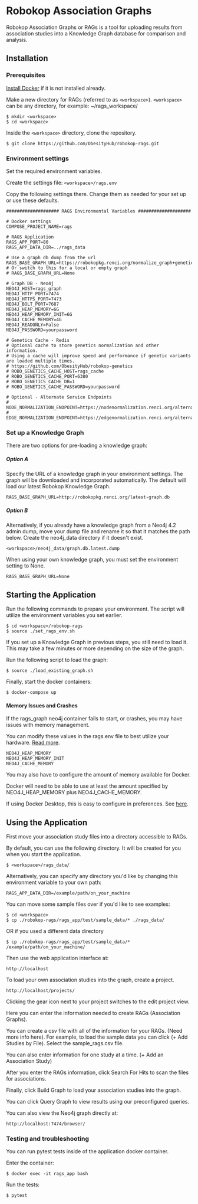 # Robokop Association Graphs

Robokop Association Graphs or RAGs is a tool for uploading results from association studies into a Knowledge Graph database for comparison and analysis. 

## Installation

### Prerequisites
[Install Docker](https://www.docker.com/get-started) if it is not installed already. 

Make a new directory for RAGs (referred to as ``<workspace>``). ``<workspace>`` can be any directory, for example: ~/rags_workspace/

```
$ mkdir <workspace>
$ cd <workspace> 
```

Inside the ``<workspace>`` directory, clone the repository.
```
$ git clone https://github.com/ObesityHub/robokop-rags.git
```

### Environment settings

Set the required environment variables.

Create the settings file: `<workspace>/rags.env`

Copy the following settings there. Change them as needed for your set up or use these defaults.

```
#################### RAGS Environmental Variables ####################

# Docker settings
COMPOSE_PROJECT_NAME=rags

# RAGS Application
RAGS_APP_PORT=80
RAGS_APP_DATA_DIR=../rags_data

# Use a graph db dump from the url
RAGS_BASE_GRAPH_URL=https://robokopkg.renci.org/normalize_graph+genetics.dump.db
# Or switch to this for a local or empty graph
# RAGS_BASE_GRAPH_URL=None

# Graph DB - Neo4j
NEO4J_HOST=rags_graph
NEO4J_HTTP_PORT=7474
NEO4J_HTTPS_PORT=7473
NEO4J_BOLT_PORT=7687
NEO4J_HEAP_MEMORY=6G
NEO4J_HEAP_MEMORY_INIT=6G
NEO4J_CACHE_MEMORY=4G
NEO4J_READONLY=False
NEO4J_PASSWORD=yourpassword

# Genetics Cache - Redis 
# Optional cache to store genetics normalization and other information.
# Using a cache will improve speed and performance if genetic variants are loaded multiple times.
# https://github.com/ObesityHub/robokop-genetics
# ROBO_GENETICS_CACHE_HOST=rags_cache
# ROBO_GENETICS_CACHE_PORT=6380
# ROBO_GENETICS_CACHE_DB=1
# ROBO_GENETICS_CACHE_PASSWORD=yourpassword

# Optional - Alternate Service Endpoints
# NODE_NORMALIZATION_ENDPOINT=https://nodenormalization.renci.org/alternate_endpoint
# EDGE_NORMALIZATION_ENDPOINT=https://edgenormalization.renci.org/alternate_endpoint
```

### Set up a Knowledge Graph
There are two options for pre-loading a knowledge graph:

##### Option A

Specify the URL of a knowledge graph in your environment settings. The graph will be downloaded and incorporated automatically. The default will load our latest Robokop Knowledge Graph.

```
RAGS_BASE_GRAPH_URL=http://robokopkg.renci.org/latest-graph.db
```

##### Option B

Alternatively, if you already have a knowledge graph from a Neo4j 4.2 admin dump, move your dump file and rename it so that it matches the path below. Create the neo4j_data directory if it doesn't exist.
```
<workspace>/neo4j_data/graph.db.latest.dump
```
When using your own knowledge graph, you must set the environment setting to None.
```
RAGS_BASE_GRAPH_URL=None
```


## Starting the Application
Run the following commands to prepare your environment. The script will utilize the environment variables you set earlier.

```
$ cd <workspace>/robokop-rags
$ source ./set_rags_env.sh
```

If you set up a Knowledge Graph in previous steps, you still need to load it. This may take a few minutes or more depending on the size of the graph.

Run the following script to load the graph:
```
$ source ./load_existing_graph.sh
```

Finally, start the docker containers:

```
$ docker-compose up
```

#### Memory Issues and Crashes

If the rags_graph neo4j container fails to start, or crashes, you may have issues with memory management.

You can modify these values in the rags.env file to best utilize your hardware. [Read more](https://neo4j.com/developer/guide-performance-tuning/).

```
NEO4J_HEAP_MEMORY
NEO4J_HEAP_MEMORY_INIT
NEO4J_CACHE_MEMORY
```

You may also have to configure the amount of memory available for Docker. 

Docker will need to be able to use at least the amount specified by NEO4J_HEAP_MEMORY plus NEO4J_CACHE_MEMORY.

If using Docker Desktop, this is easy to configure in preferences. See [here](https://docs.docker.com/docker-for-mac/#resources).


## Using the Application

First move your association study files into a directory accessible to RAGs.

By default, you can use the following directory. It will be created for you when you start the application.
```
$ <workspace>/rags_data/
```
Alternatively, you can specify any directory you'd like by changing this environment variable to your own path:
```
RAGS_APP_DATA_DIR=/example/path/on_your_machine
```
You can move some sample files over if you'd like to see examples:
```
$ cd <workspace>
$ cp ./robokop-rags/rags_app/test/sample_data/* ./rags_data/
```
OR if you used a different data directory
```
$ cp ./robokop-rags/rags_app/test/sample_data/* /example/path/on_your_machine/
```

Then use the web application interface at:
```
http://localhost
```
To load your own association studies into the graph, create a project.
```
http://localhost/projects/
```
Clicking the gear icon next to your project switches to the edit project view.

Here you can enter the information needed to create RAGs (Association Graphs).

You can create a csv file with all of the information for your RAGs. (Need more info here). For example, to load the sample data you can click (+ Add Studies by File). Select the sample_rags.csv file.

You can also enter information for one study at a time. (+ Add an Association Study)

After you enter the RAGs information, click Search For Hits to scan the files for associations.

Finally, click Build Graph to load your association studies into the graph.

You can click Query Graph to view results using our preconfigured queries.

You can also view the Neo4j graph directly at:
```
http://localhost:7474/browser/
```

### Testing and troubleshooting

You can run pytest tests inside of the application docker container. 

Enter the container:
```
$ docker exec -it rags_app bash
```
Run the tests:
```
$ pytest
```
